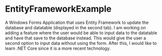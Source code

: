 # EntityFrameworkExample
A Windows Forms Application that uses Entity Framework to update the database and datatable (displayed in the second tab). 
I am working on adding a feature where the user would be able to input data to the datatable and have that save to the database instead. 
This would give the user a second option to input data without using the form.
After this, I would like to learn .NET Core since it is a more recent technology.
